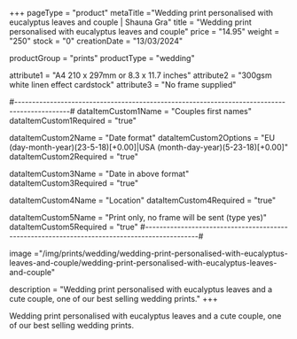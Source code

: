 +++
pageType = "product"
metaTitle ="Wedding print personalised with eucalyptus leaves and couple | Shauna Gra"
title = "Wedding print personalised with eucalyptus leaves and couple"
price = "14.95"
weight = "250" 
stock = "0"
creationDate = "13/03/2024"

productGroup = "prints"
productType = "wedding"

 
attribute1 = "A4 210 x 297mm or 8.3 x 11.7 inches" 
attribute2 = "300gsm white linen effect cardstock"
attribute3 = "No frame supplied"

#---------------------------------------------------------------------------------------------#
dataItemCustom1Name = "Couples first names"
dataItemCustom1Required = "true"

dataItemCustom2Name = "Date format"
dataItemCustom2Options = "EU (day-month-year)(23-5-18)[+0.00]|USA (month-day-year)(5-23-18)[+0.00]"
dataItemCustom2Required = "true"

dataItemCustom3Name = "Date in above format"
dataItemCustom3Required = "true"

dataItemCustom4Name = "Location"
dataItemCustom4Required = "true"

dataItemCustom5Name = "Print only, no frame will be sent (type yes)"
dataItemCustom5Required = "true"
#---------------------------------------------------------------------------------------------#

image ="/img/prints/wedding/wedding-print-personalised-with-eucalyptus-leaves-and-couple/wedding-print-personalised-with-eucalyptus-leaves-and-couple"

description = "Wedding print personalised with eucalyptus leaves and a cute couple, one of our best selling wedding prints."
+++

Wedding print personalised with eucalyptus leaves and a cute couple, one of our best selling wedding prints.
